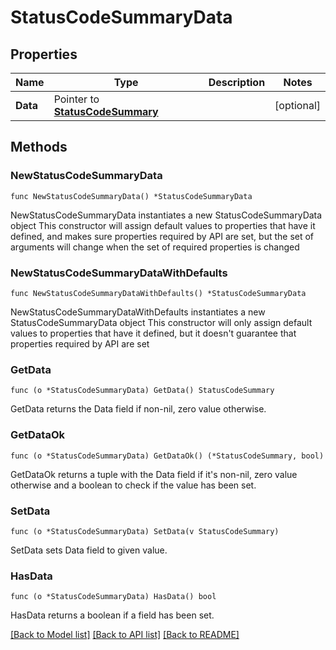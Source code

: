 # StatusCodeSummaryData

## Properties

Name | Type | Description | Notes
------------ | ------------- | ------------- | -------------
**Data** | Pointer to [**StatusCodeSummary**](StatusCodeSummary.md) |  | [optional] 

## Methods

### NewStatusCodeSummaryData

`func NewStatusCodeSummaryData() *StatusCodeSummaryData`

NewStatusCodeSummaryData instantiates a new StatusCodeSummaryData object
This constructor will assign default values to properties that have it defined,
and makes sure properties required by API are set, but the set of arguments
will change when the set of required properties is changed

### NewStatusCodeSummaryDataWithDefaults

`func NewStatusCodeSummaryDataWithDefaults() *StatusCodeSummaryData`

NewStatusCodeSummaryDataWithDefaults instantiates a new StatusCodeSummaryData object
This constructor will only assign default values to properties that have it defined,
but it doesn't guarantee that properties required by API are set

### GetData

`func (o *StatusCodeSummaryData) GetData() StatusCodeSummary`

GetData returns the Data field if non-nil, zero value otherwise.

### GetDataOk

`func (o *StatusCodeSummaryData) GetDataOk() (*StatusCodeSummary, bool)`

GetDataOk returns a tuple with the Data field if it's non-nil, zero value otherwise
and a boolean to check if the value has been set.

### SetData

`func (o *StatusCodeSummaryData) SetData(v StatusCodeSummary)`

SetData sets Data field to given value.

### HasData

`func (o *StatusCodeSummaryData) HasData() bool`

HasData returns a boolean if a field has been set.


[[Back to Model list]](../README.md#documentation-for-models) [[Back to API list]](../README.md#documentation-for-api-endpoints) [[Back to README]](../README.md)


